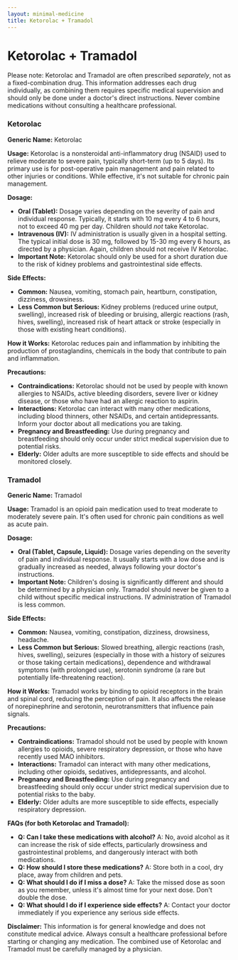 ```yaml
---
layout: minimal-medicine
title: Ketorolac + Tramadol
---
```


# Ketorolac + Tramadol
Please note:  Ketorolac and Tramadol are often prescribed *separately*, not as a fixed-combination drug.  This information addresses each drug individually, as combining them requires specific medical supervision and should only be done under a doctor's direct instructions.  Never combine medications without consulting a healthcare professional.

### Ketorolac

**Generic Name:** Ketorolac

**Usage:** Ketorolac is a nonsteroidal anti-inflammatory drug (NSAID) used to relieve moderate to severe pain, typically short-term (up to 5 days). Its primary use is for post-operative pain management and pain related to other injuries or conditions.  While effective, it's not suitable for chronic pain management.


**Dosage:**

* **Oral (Tablet):**  Dosage varies depending on the severity of pain and individual response. Typically, it starts with 10 mg every 4 to 6 hours, not to exceed 40 mg per day.  Children should *not* take Ketorolac.  
* **Intravenous (IV):**  IV administration is usually given in a hospital setting.  The typical initial dose is 30 mg, followed by 15-30 mg every 6 hours, as directed by a physician.  Again, children should not receive IV Ketorolac.
* **Important Note:** Ketorolac should only be used for a short duration due to the risk of kidney problems and gastrointestinal side effects.


**Side Effects:**

* **Common:** Nausea, vomiting, stomach pain, heartburn, constipation, dizziness, drowsiness.
* **Less Common but Serious:**  Kidney problems (reduced urine output, swelling), increased risk of bleeding or bruising, allergic reactions (rash, hives, swelling), increased risk of heart attack or stroke (especially in those with existing heart conditions).


**How it Works:** Ketorolac reduces pain and inflammation by inhibiting the production of prostaglandins, chemicals in the body that contribute to pain and inflammation.

**Precautions:**

* **Contraindications:** Ketorolac should not be used by people with known allergies to NSAIDs, active bleeding disorders, severe liver or kidney disease, or those who have had an allergic reaction to aspirin.
* **Interactions:** Ketorolac can interact with many other medications, including blood thinners, other NSAIDs, and certain antidepressants. Inform your doctor about all medications you are taking.
* **Pregnancy and Breastfeeding:**  Use during pregnancy and breastfeeding should only occur under strict medical supervision due to potential risks.
* **Elderly:** Older adults are more susceptible to side effects and should be monitored closely.


### Tramadol

**Generic Name:** Tramadol

**Usage:** Tramadol is an opioid pain medication used to treat moderate to moderately severe pain. It's often used for chronic pain conditions as well as acute pain.

**Dosage:**

* **Oral (Tablet, Capsule, Liquid):** Dosage varies depending on the severity of pain and individual response.  It usually starts with a low dose and is gradually increased as needed, always following your doctor's instructions.
* **Important Note:**  Children's dosing is significantly different and should be determined by a physician only.  Tramadol should never be given to a child without specific medical instructions.  IV administration of Tramadol is less common.

**Side Effects:**

* **Common:** Nausea, vomiting, constipation, dizziness, drowsiness, headache.
* **Less Common but Serious:**  Slowed breathing, allergic reactions (rash, hives, swelling), seizures (especially in those with a history of seizures or those taking certain medications), dependence and withdrawal symptoms (with prolonged use), serotonin syndrome (a rare but potentially life-threatening reaction).


**How it Works:** Tramadol works by binding to opioid receptors in the brain and spinal cord, reducing the perception of pain. It also affects the release of norepinephrine and serotonin, neurotransmitters that influence pain signals.

**Precautions:**

* **Contraindications:** Tramadol should not be used by people with known allergies to opioids, severe respiratory depression, or those who have recently used MAO inhibitors.
* **Interactions:** Tramadol can interact with many other medications, including other opioids, sedatives, antidepressants, and alcohol.
* **Pregnancy and Breastfeeding:** Use during pregnancy and breastfeeding should only occur under strict medical supervision due to potential risks to the baby.
* **Elderly:** Older adults are more susceptible to side effects, especially respiratory depression.


**FAQs (for both Ketorolac and Tramadol):**

* **Q: Can I take these medications with alcohol?** A: No, avoid alcohol as it can increase the risk of side effects, particularly drowsiness and gastrointestinal problems, and dangerously interact with both medications.
* **Q: How should I store these medications?** A: Store both in a cool, dry place, away from children and pets.
* **Q: What should I do if I miss a dose?** A:  Take the missed dose as soon as you remember, unless it's almost time for your next dose. Don't double the dose.
* **Q: What should I do if I experience side effects?** A:  Contact your doctor immediately if you experience any serious side effects.


**Disclaimer:** This information is for general knowledge and does not constitute medical advice. Always consult a healthcare professional before starting or changing any medication.  The combined use of Ketorolac and Tramadol must be carefully managed by a physician.
